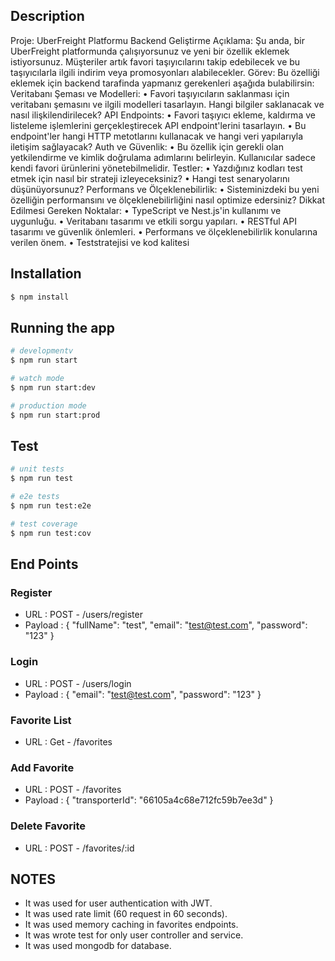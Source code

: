 ## Description

Proje: UberFreight Platformu Backend
Geliştirme
Açıklama:
Şu anda, bir UberFreight platformunda çalışıyorsunuz ve yeni bir özellik eklemek istiyorsunuz.
Müşteriler artık favori taşıyıcılarını takip edebilecek ve bu taşıyıcılarla ilgili indirim veya
promosyonları alabilecekler.
Görev:
Bu özelliği eklemek için backend tarafinda yapmanız gerekenleri aşağıda bulabilirsin:
Veritabanı Şeması ve Modelleri:
• Favori taşıyıcıların saklanması için veritabanı şemasını ve ilgili modelleri tasarlayın.
Hangi bilgiler saklanacak ve nasıl ilişkilendirilecek?
API Endpoints:
• Favori taşıyıcı ekleme, kaldırma ve listeleme işlemlerini gerçekleştirecek
API endpoint'lerini tasarlayın.
• Bu endpoint'ler hangi HTTP metotlarını kullanacak ve hangi veri yapılarıyla iletişim
sağlayacak?
Auth ve Güvenlik:
• Bu özellik için gerekli olan yetkilendirme ve kimlik doğrulama adımlarını belirleyin.
Kullanıcılar sadece kendi favori ürünlerini yönetebilmelidir.
Testler:
• Yazdığınız kodları test etmek için nasıl bir strateji izleyeceksiniz?
• Hangi test senaryolarını düşünüyorsunuz?
Performans ve Ölçeklenebilirlik:
• Sisteminizdeki bu yeni özelliğin performansını ve ölçeklenebilirliğini nasıl optimize
edersiniz?
Dikkat Edilmesi Gereken Noktalar:
• TypeScript ve Nest.js'in kullanımı ve uygunluğu.
• Veritabanı tasarımı ve etkili sorgu yapıları. • RESTful API tasarımı ve güvenlik önlemleri.
• Performans ve ölçeklenebilirlik konularına verilen önem.
• Teststratejisi ve kod kalitesi

## Installation

```bash
$ npm install
```

## Running the app

```bash
# developmentv
$ npm run start

# watch mode
$ npm run start:dev

# production mode
$ npm run start:prod
```

## Test

```bash
# unit tests
$ npm run test

# e2e tests
$ npm run test:e2e

# test coverage
$ npm run test:cov
```

## End Points

### Register

- URL : POST - /users/register
- Payload : {
  "fullName": "test",
  "email": "test@test.com",
  "password": "123"
  }

### Login

- URL : POST - /users/login
- Payload : {
  "email": "test@test.com",
  "password": "123"
  }

### Favorite List

- URL : Get - /favorites

### Add Favorite

- URL : POST - /favorites
- Payload : {
  "transporterId": "66105a4c68e712fc59b7ee3d"
  }

### Delete Favorite

- URL : POST - /favorites/:id

## NOTES

- It was used for user authentication with JWT.
- It was used rate limit (60 request in 60 seconds).
- It was used memory caching in favorites endpoints.
- It was wrote test for only user controller and service.
- It was used mongodb for database.
